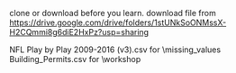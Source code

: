 clone or download before you learn.
download file from https://drive.google.com/drive/folders/1stUNkSoONMssX-H2CQmmi8g6diE2HxPz?usp=sharing

NFL Play by Play 2009-2016 (v3).csv for \missing_values
Building_Permits.csv for \workshop
